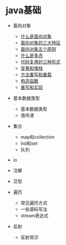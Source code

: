 # java基础

* 面向对象
  * [什么是面向对象](/java/java基础/什么是面向对象.md)
  * [面向对象的三大特征](/java/java基础/面向对象的三大特征.md)
  * [面向对象五个原则](/java/java基础/面向对象五个原则.md)
  * [什么是多态](/java/java基础/什么是多态.md)
  * [代码复用的三种形式](/java/java基础/代码复用的三种形式.md)
  * [变量和堆栈](/java/java基础/变量和堆栈.md)
  * [方法重写和重载](/java/java基础/方法重写和重载.md)
  * [构造函数](/java/java基础/构造函数.md)
  * [重写和实现](/java/java基础/重写和实现.md)
* 基本数据类型
  * 基本数据类型
  * 值传递
* 集合
  * map和collection
  * list和set
  * 队列
* io
* 注解
* 泛型

* 遍历

  * 常见遍历方式
  * 一些源码写法
  * stream表达式

* 反射

  * 反射常识

  

